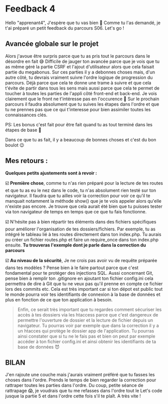 # Feedback 4

Hello "apprenant4",
J'espère que tu vas bien 🙂
Comme tu l'as demandé, je t'ai préparé un petit feedback du parcours S06.
Let's go !

## Avancée globale sur le projet

Alors j'avoue être surpris parce que tu as pris tout le parcours dans le désordre en fait 😅 
Difficile de jauger ton avancée parce que je vois que tu as même géré la partie CSRF et l'ajout d'utilisateur alors que cela faisait partie du megabonus. Sur ces parties il y a debonnes choses mais, d'un autre côté, tu devrais vraiment suivre l'ordre logique de progression du parcours. Déjà parce que cela te donne une trame à suivre et que cela t'évite de partir dans tous les sens mais aussi parce que cela te permet de toucher à toutes les parties de l'appli côté front-end et back-end. Je vois clairement que le front ne t'intéresse pas en l'occurence 🤣
Sur le prochain parcours il faudra absolument que tu suives les étapes dans l'ordre et que tu ne prennes pas que ce qui t'interesse pour bien assimiler toutes les connaissances clés.

PS: Les bonus c'est fait pour être fait quand tu as tout terminé dans les étapes de base 🙂

Dans ce que tu as fait, il y a beaucoup de bonnes choses et c'est du bon boulot 😉

## Mes retours :

**Quelques petits ajustements sont à revoir :**

☑️ **Première chose**, comme tu n'as rien préparé pour la lecture de tes routes et que tu as eu le nez dans le code, tu n'as absolument rien testé sur ton navigateur. Il faudra que tu ailles voir la correction pour voir ce qu'il te manquait notamment la méthode show() que je te vois appeler alors qu'elle n'existe pas encore. Je trouve que cela aurait été bien que tu puisses tester via ton navigateur de temps en temps que ce que tu fais fonctionne.

☑️ N'hésite pas à bien répartir tes éléments dans des fichiers spécifiques pour améliorer
l'organisation de tes dossiers/fichiers. Par exemple, tu as intégré le tableau lié à tes routes directement dans ton index.php. Tu aurais pu créer un fichier routes.php et faire un require_once dans ton index.php ensuite. **Tu trouveras l'exemple dont je parle dans la correction du parcours**

☑️ **Au niveau de la sécurité**, Je ne crois pas avoir vu de requête préparée dans tes modèles ? Pense bien à le faire partout parce que c'est fondamental pour te protéger des injections SQL. Aussi concernant Git, pense bien à remplir ton .gitignore en ajoutant ton fichier config.ini cela permettra de dire à Git que tu ne veux pas qu'il prenne en compte ce fichier lors des commits etc. Cela est très important car si ton dépot est public tout le monde pourra voir tes identifiants de connexion à la base de données et plus en fonction de ce que ton application à besoin.
> Enfin, ce serait très important que tu regardes comment sécuriser les accès à tes dossiers via les htaccess parce que c'est dangereux de permettre l'ouverture de dossier et la lecture de fichier depuis un navigateur. Tu pourras voir par exemple que dans la correction il y a un htacces qui protège le dossier app de l'application. Tu pourras ainsi constater que si tu ne le fais pas et bien on peut par exemple accéder à ton fichier config.ini et ainsi obtenir les identifiants de ta base de données 😈

## BILAN
J'en rajoute une couche mais j'aurais vraiment préféré que tu fasses les choses dans l'ordre. Prends le temps de bien regarder la correction pour rattraper toutes les parties dans l'ordre. Du coup, petite séance de rattrapage 😱, je voudrais que tu me refasses dans l'ordre tout le Let's code jusque la partie 5 et dans l'ordre cette fois s'il te plaît.
A très vite !